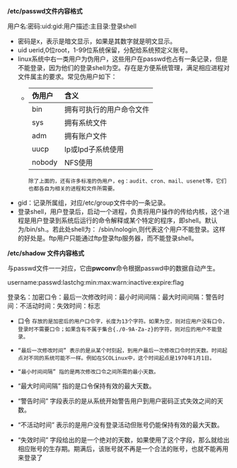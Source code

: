 **/etc/passwd文件内容格式**

用户名:密码:uid:gid:用户描述:主目录:登录shell

* 密码是x，表示是暗文显示，如果是其数字就是明文显示。
* uid uerid,0位root，1-99位系统保留，分配给系统预定义账号。
* linux系统中右一类用户为伪用户，这些用户在passwd也占有一条记录，但是不能登录，因为他们的登录shell为空。存在是方便系统管理，满足相应进程对文件属主的要求。常见伪用户如下：
  * | 伪用户 | 含义 |
    | :--- | :--- |
    | bin | 拥有可执行的用户命令文件 |
    | sys | 拥有系统文件 |
    | adm | 拥有账户文件 |
    | uucp | Ip或Ipd子系统使用 |
    | nobody | NFS使用 |

        除了上面的，还有许多标准的伪用户，eg：audit、cron、mail、usenet等，它们也都各自为相关的进程和文件所需要。

* gid：记录所属组，对应/etc/group文件中的一条记录。
* 登录shell，用户登录后，启动一个进程，负责将用户操作的传给内核，这个进程是用户登录到系统后运行的命令解释或某个特定的程序，即shell。默认为/bin/sh.。若此处shell为： /sbin/nologin,则代表这个用户不能登录。这样的好处是。ftp用户只能通过ftp登录ftp服务器，而不能登录shell。

**/etc/shadow 文件内容格式**

与passwd文件一一对应，它由**pwconv**命令根据passwd中的数据自动产生。

username:passwd:lastchg:min:max:warn:inactive:expire:flag

登录名：加密口令：最后一次修改时间：最小时间间隔：最大时间间隔：警告时间：不活动时间：失效时间：标志

* 口令 `存放的是加密后的用户口令字，长度为13个字符。如果为空，则对应用户没有口令，登录时不需要口令；如果含有不属于集合{./0-9A-Za-z}的字符，则对应的用户不能登录。`

* `“最后一次修改时间” 表示的是从某个时刻起，到用户最后一次修改口令时的天数。时间起点对不同的系统可能不一样。例如在SCOLinux中，这个时间起点是1970年1月1日。`

* `“最小时间间隔” 指的是两次修改口令之间所需的最小天数。`

* “最大时间间隔”  指的是口令保持有效的最大天数。

* “警告时间”  字段表示的是从系统开始警告用户到用户密码正式失效之间的天数。

* “不活动时间”  表示的是用户没有登录活动但账号仍能保持有效的最大天数。

* “失效时间”   字段给出的是一个绝对的天数，如果使用了这个字段，那么就给出相应账号的生存期。期满后，该账号就不再是一个合法的账号，也就不能再用来登录了

     





